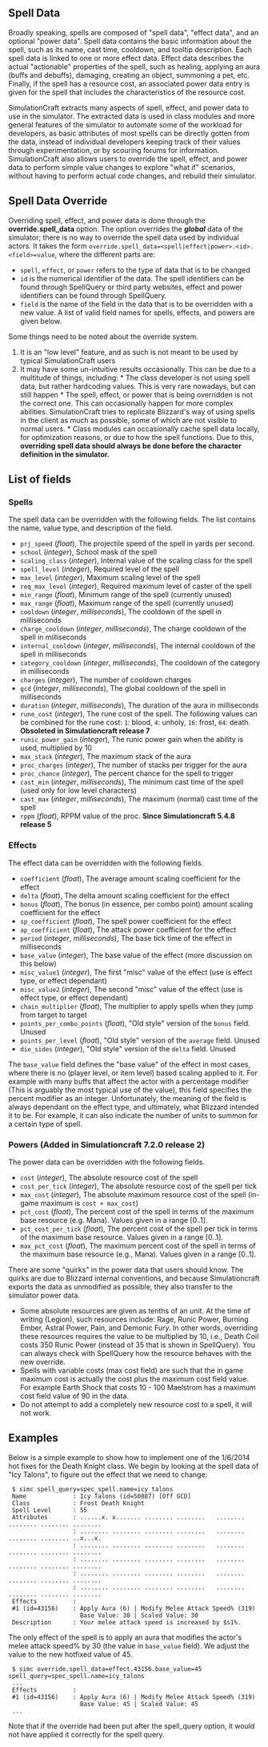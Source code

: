 ## Spell Data

Broadly speaking, spells are composed of "spell data", "effect data", and an optional "power data". Spell data contains the basic information about the spell, such as its name, cast time, cooldown, and tooltip description. Each spell data is linked to one or more effect data. Effect data describes the actual "actionable" properties of the spell, such as healing, applying an aura (buffs and debuffs), damaging, creating an object, summoning a pet, etc. Finally, if the spell has a resource cost, an associated power data entry is given for the spell that includes the characteristics of the resource cost.

SimulationCraft extracts many aspects of spell, effect, and power data to use in the simulator. The extracted data is used in class modules and more general features of the simulator to automate some of the workload for developers, as basic attributes of most spells can be directly gotten from the data, instead of individual developers keeping track of their values through experimentation, or by scouring forums for information. SimulationCraft also allows users to override the spell, effect, and power data to perform simple value changes to explore "what if" scenarios, without having to perform actual code changes, and rebuild their simulator.

## Spell Data Override

Overriding spell, effect, and power data is done through the **override.spell\_data** option. The option overrides the **_global_** data of the simulator; there is no way to override the spell data used by individual actors. It takes the form `override.spell_data=<spell|effect|power>.<id>.<field>=value`, where the different parts are:
  * `spell`, `effect`, or `power` refers to the type of data that is to be changed
  * `id` is the numerical identifier of the data. The spell identifiers can be found through SpellQuery or third party websites, effect and power identifiers can be found through SpellQuery.
  * `field` is the name of the field in the data that is to be overridden with a new value. A list of valid field names for spells, effects, and powers are given below.

Some things need to be noted about the override system.
  1. It is an "low level" feature, and as such is not meant to be used by typical SimulationCraft users
  1. It may have some un-intuitive results occasionally. This can be due to a multitude of things, including:
    * The class developer is not using spell data, but rather hardcoding values. This is very rare nowadays, but can still happen
    * The spell, effect, or power that is being overridden is not the correct one. This can occasionally happen for more complex abilities. SimulationCraft tries to replicate Blizzard's way of using spells in the client as much as possible, some of which are not visible to normal users.
    * Class modules can occasionally cache spell data locally, for optimization reasons, or due to how the spell functions. Due to this, **overriding spell data should always be done before the character definition in the simulator.**

## List of fields

### Spells 

The spell data can be overridden with the following fields. The list contains the name, value type, and description of the field.
  * `prj_speed` (_float_), The projectile speed of the spell in yards per second.
  * `school` (_integer_), School mask of the spell
  * `scaling_class` (_integer_), Internal value of the scaling class for the spell
  * `spell_level` (_integer_), Required level of the spell
  * `max_level` (_integer_), Maximum scaling level of the spell
  * `req_max_level` (_integer_), Required maximum level of caster of the spell
  * `min_range` (_float_), Minimum range of the spell (currently unused)
  * `max_range` (_float_), Maximum range of the spell (currently unused)
  * `cooldown` (_integer_, _milliseconds_), The cooldown of the spell in milliseconds
  * `charge_cooldown` (_integer_, _milliseconds_), The charge cooldown of the spell in milliseconds
  * `internal_cooldown` (_integer_, _milliseconds_), The internal cooldown of the spell in milliseconds
  * `category_cooldown` (_integer_, _milliseconds_), The cooldown of the category in milliseconds
  * `charges` (_integer_), The number of cooldown charges
  * `gcd` (_integer_, _milliseconds_), The global cooldown of the spell in milliseconds
  * `duration` (_integer_, _milliseconds_), The duration of the aura in milliseconds
  * `rune_cost` (_integer_), The rune cost of the spell. The following values can be combined for the rune cost: `1`: blood, `4`: unholy, `16`: frost, `64`: death. **Obsoleted in Simulationcraft release 7**
  * `runic_power_gain` (_integer_), The runic power gain when the ability is used, multiplied by 10
  * `max_stack` (_integer_), The maximum stack of the aura
  * `proc_charges` (_integer_), The number of stacks per trigger for the aura
  * `proc_chance` (_integer_), The percent chance for the spell to trigger
  * `cast_min` (_integer_, _milliseconds_), The minimum cast time of the spell (used only for low level characters)
  * `cast_max` (_integer_, _milliseconds_), The maximum (normal) cast time of the spell
  * `rppm` (_float_), RPPM value of the proc. **Since Simulationcraft 5.4.8 release 5**

### Effects

The effect data can be overridden with the following fields.
  * `coefficient` (_float_), The average amount scaling coefficient for the effect
  * `delta` (_float_), The delta amount scaling coefficient for the effect
  * `bonus` (_float_), The bonus (in essence, per combo point) amount scaling coefficient for the effect
  * `sp_coefficient` (_float_), The spell power coefficient for the effect
  * `ap_coefficient` (_float_), The attack power coefficient for the effect
  * `period` (_integer_, _milliseconds_), The base tick time of the effect in milliseconds
  * `base_value` (_integer_), The base value of the effect (more discussion on this below)
  * `misc_value1` (_integer_), The first "misc" value of the effect (use is effect type, or effect dependant)
  * `misc_value2` (_integer_), The second "misc" value of the effect (use is effect type, or effect dependant)
  * `chain_multiplier` (_float_), The multiplier to apply spells when they jump from target to target
  * `points_per_combo_points` (_float_), "Old style" version of the `bonus` field. Unused
  * `points_per_level` (_float_), "Old style" version of the `average` field. Unused
  * `die_sides` (_integer_), "Old style" version of the `delta` field. Unused

The `base_value` field defines the "base value" of the effect in most cases, where there is no (player level, or item level) based scaling applied to it. For example with many buffs that affect the actor with a percentage modifier (This is arguably the most typical use of the value), this field specifies the percent modifier as an integer. Unfortunately, the meaning of the field is always dependant on the effect type, and ultimately, what Blizzard intended it to be. For example, it can also indicate the number of units to summon for a certain type of spell.

### Powers (Added in Simulationcraft 7.2.0 release 2)

The power data can be overridden with the following fields.
  * `cost` (_integer_), The absolute resource cost of the spell
  * `cost_per_tick` (_integer_), The absolute resource cost of the spell per tick
  * `max_cost` (_integer_), The absolute maximum resource cost of the spell (in-game maximum is `cost + max_cost`)
  * `pct_cost` (_float_), The percent cost of the spell in terms of the maximum base resource (e.g. Mana). Values given in a range [0..1].
  * `pct_cost_per_tick` (_float_), The percent cost of the spell per tick in terms of the maximum base resource. Values given in a range [0..1].
  * `max_pct_cost` (_float_), The maximum percent cost of the spell in terms of the maximum base resource (e.g., Mana). Values given in a range [0..1].

There are some "quirks" in the power data that users should know. The quirks are due to Blizzard internal conventions, and because Simulationcraft exports the data as unmodified as possible, they also transfer to the simulator power data.
  * Some absolute resources are given as tenths of an unit. At the time of writing (Legion), such resources include: Rage, Runic Power, Burning Ember, Astral Power, Pain, and Demonic Fury. In other words, overriding these resources requires the value to be multiplied by 10, i.e., Death Coil costs 350 Runic Power (instead of 35 that is shown in SpellQuery). You can always check with SpellQuery how the resource behaves with the new override.
  * Spells with variable costs (max cost field) are such that the in game maximum cost is actually the cost plus the maximum cost field value. For example Earth Shock that costs 10 - 100 Maelstrom has a maximum cost field value of 90 in the data.
  * Do not attempt to add a completely new resource cost to a spell, it will not work.
 
## Examples

Below is a simple example to show how to implement one of the 1/6/2014 hot fixes for the Death Knight class. We begin by looking at the spell data of "Icy Talons", to figure out the effect that we need to change:

```
 $ simc spell_query=spec_spell.name=icy_talons
 Name             : Icy Talons (id=50887) [Off GCD]
 Class            : Frost Death Knight
 Spell Level      : 55
 Attributes       : ......x. x....... ........ ........   ........ ........ ........ ........ 
                  : ........ ........ ........ ........   ........ ........ ........ ..x...x. 
                  : ........ ........ ........ ........   ........ ........ ........ ........ 
                  : ........ ........ ........ ........   ........ ........ ........ ........ 
                  : ........ ........ ........ ........   ........ ........ ........ ........ 
                  : ........ ........ ........ ........   ........ ........ ........ ........ 
 Effects          :
 #1 (id=43156)    : Apply Aura (6) | Modify Melee Attack Speed% (319)
                    Base Value: 30 | Scaled Value: 30
 Description      : Your melee attack speed is increased by $s1%.
```

The only effect of the spell is to apply an aura that modifies the actor's melee attack speed% by 30 (the value in `base_value` field). We adjust the value to the new hotfixed value of 45.

```
 $ simc override.spell_data=effect.43156.base_value=45 spell_query=spec_spell.name=icy_talons
 ...
 Effects          :
 #1 (id=43156)    : Apply Aura (6) | Modify Melee Attack Speed% (319)
                    Base Value: 45 | Scaled Value: 45
 ...
```

Note that if the override had been put after the spell\_query option, it would not have applied it correctly for the spell query.